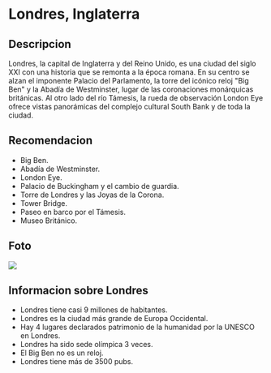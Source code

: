 # Londres, Inglaterra 

## Descripcion

Londres, la capital de Inglaterra y del Reino Unido, es una ciudad del siglo XXI con una historia que se remonta a la época romana. En su centro se alzan el imponente Palacio del Parlamento, la torre del icónico reloj "Big Ben" y la Abadía de Westminster, lugar de las coronaciones monárquicas británicas. Al otro lado del río Támesis, la rueda de observación London Eye ofrece vistas panorámicas del complejo cultural South Bank y de toda la ciudad. 

## Recomendacion

- Big Ben.
- Abadía de Westminster.
- London Eye.
- Palacio de Buckingham y el cambio de guardia.
- Torre de Londres y las Joyas de la Corona.
- Tower Bridge.
- Paseo en barco por el Támesis.
- Museo Británico.

## Foto

![](https://static.eldiario.es/clip/ac5016f6-7afd-43f8-9d87-f38c82e5a9f1_16-9-discover-aspect-ratio_default_0.jpg)

## Informacion sobre Londres

- Londres tiene casi 9 millones de habitantes. 
- Londres es la ciudad más grande de Europa Occidental. 
- Hay 4 lugares declarados patrimonio de la humanidad por la UNESCO en Londres. 
- Londres ha sido sede olímpica 3 veces. 
- El Big Ben no es un reloj. 
- Londres tiene más de 3500 pubs.
